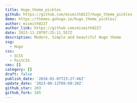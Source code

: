 ```yaml
---
title: Hugo_theme_pickles
github: https://github.com/mismith0227/hugo_theme_pickles
demo: https://themes.gohugo.io/hugo_theme_pickles/
author: mismith0227
author_link: https://github.com/mismith0227
date: 2023-11-29T07:25:11.557Z
description: Modern, Simple and beautiful Hugo theme
ssg:
  - Hugo
css:
  - SCSS
  - PostCSS
cms: []
category: []
draft: false
publish_date: '2016-01-07T23:27:46Z'
update_date: '2023-08-12T09:09:20Z'
github_star: 203
github_fork: 105
---
```

